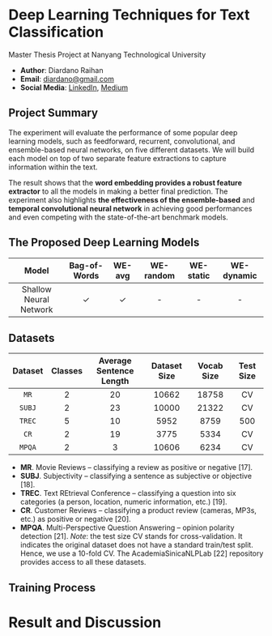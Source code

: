 # Deep Learning Techniques for Text Classification
Master Thesis Project at Nanyang Technological University
- __Author__: Diardano Raihan 
- __Email__: diardano@gmail.com
- __Social Media__: [LinkedIn](https://www.linkedin.com/in/diardanoraihan), [Medium](https://diardano.medium.com/)

## Project Summary
The experiment will evaluate the performance of some popular deep learning models, such as feedforward, recurrent, convolutional, and ensemble-based neural networks, on five different datasets. We will build each model on top of two separate feature extractions to capture information within the text. 

The result shows that the __word embedding provides a robust feature extractor__ to all the models in making a better final prediction. The experiment also highlights __the effectiveness of the ensemble-based__ and __temporal convolutional neural network__ in achieving good performances and even competing with the state-of-the-art benchmark models.

## The Proposed Deep Learning Models
| Model | Bag-of-Words | WE-avg| WE-random | WE-static | WE-dynamic |
| :---: | :---: | :---: | :---: | :---: | :---: |
| Shallow Neural Network | ✓ | ✓ | - | - | - |


## Datasets
| Dataset | Classes | Average <br /> Sentence Length | Dataset Size | Vocab Size | Test Size | 
|:-------:|:-------:|:-------------------:|:------------:|:----------:|:---------:|
| `MR`    | 2       | 20                  | 10662        | 18758      | CV        |
| `SUBJ`  | 2       | 23                  | 10000        | 21322      | CV        |
| `TREC`  | 5       | 10                  | 5952         | 8759       | 500       |
| `CR`    | 2       | 19                  | 3775         | 5334       | CV        |
| `MPQA`  | 2       | 3                   | 10606        | 6234       | CV        |
- __MR__. Movie Reviews – classifying a review as positive or negative [17].
- __SUBJ__. Subjectivity – classifying a sentence as subjective or objective [18].
- __TREC__. Text REtrieval Conference – classifying a question into six categories (a person, location, numeric information, etc.) [19].
- __CR__. Customer Reviews – classifying a product review (cameras, MP3s, etc.) as positive or negative [20].
- __MPQA__. Multi-Perspective Question Answering – opinion polarity detection [21].
_Note_: the test size CV stands for cross-validation. It indicates the original dataset does not have a standard train/test split. Hence, we use a 10-fold CV. The AcademiaSinicaNLPLab [22] repository provides access to all these datasets.

## Training Process



# Result and Discussion







